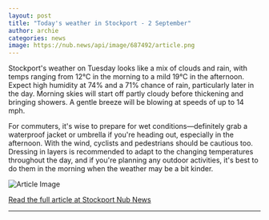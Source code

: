 ```yaml
---
layout: post
title: "Today's weather in Stockport - 2 September"
author: archie
categories: news
image: https://nub.news/api/image/687492/article.png
---
```

Stockport's weather on Tuesday looks like a mix of clouds and rain, with temps ranging from 12°C in the morning to a mild 19°C in the afternoon. Expect high humidity at 74% and a 71% chance of rain, particularly later in the day. Morning skies will start off partly cloudy before thickening and bringing showers. A gentle breeze will be blowing at speeds of up to 14 mph.

For commuters, it's wise to prepare for wet conditions—definitely grab a waterproof jacket or umbrella if you're heading out, especially in the afternoon. With the wind, cyclists and pedestrians should be cautious too. Dressing in layers is recommended to adapt to the changing temperatures throughout the day, and if you're planning any outdoor activities, it's best to do them in the morning when the weather may be a bit kinder.

![Article Image](https://nub.news/api/image/687492/article.png)

[Read the full article at Stockport Nub News](https://stockport.nub.news/news/weather-news/todays-weather-in-stockport-2-september-270591)

---
